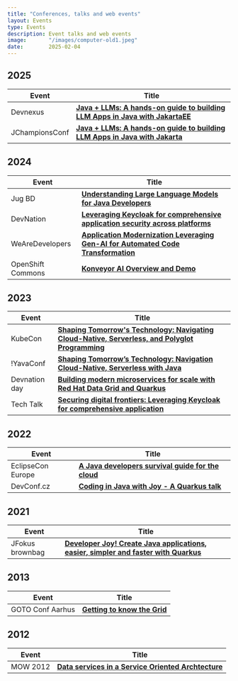 ```yaml
---
title: "Conferences, talks and web events"
layout: Events
type: Events
description: Event talks and web events
image:       "/images/computer-old1.jpeg"
date:        2025-02-04
---
```

## 2025
| Event | Title       |
|-----|-----------|
| Devnexus  | **[Java + LLMs: A hands-on guide to building LLM Apps in Java with JakartaEE](https://devnexus.org/presentations/java-llms-a-hands-on-guide-to-building-llm-apps-in-java-with-jakartaee)** |
| JChampionsConf  | **[Java + LLMs: A hands-on guide to building LLM Apps in Java with Jakarta](https://shaaf.dev/post/2025-02-05-a-handson-guide-to-building-llm-apps-in-java-with-jakarta/)**    |


## 2024
| Event | Title       |
|-----|-----------|
| Jug BD  | **[Understanding Large Language Models for Java Developers](https://www.youtube.com/live/4gl-qShot2o?feature=shared)** |
| DevNation  | **[Leveraging Keycloak for comprehensive application security across platforms](https://drive.google.com/file/d/1pG-3tA4U2whbx8XAq1p5K9_zD-FW70e7/view)** |
| WeAreDevelopers  | **[Application Modernization Leveraging Gen-AI for Automated Code Transformation](https://www.wearedevelopers.com/en/videos/1208/application-modernization-leveraging-gen-ai-for-automated-code-transformation)**    |
| OpenShift Commons  | **[Konveyor AI Overview and Demo](https://www.youtube.com/watch?v=0eh-B55zMPI)**    |



## 2023
| Event | Title       |
|-----|-----------|
| KubeCon  | **[Shaping Tomorrow's Technology: Navigating Cloud-Native, Serverless, and Polyglot Programming](https://colocatedeventsna2023.sched.com/event/1Rj1o/shaping-tomorrows-technology-navigating-cloud-native-serverless-and-polyglot-programming-naina-singh-shaaf-syed-red-hat)** |
| !YavaConf  | **[Shaping Tomorrow’s Technology: Navigation Cloud-Native, Serverless with Java](https://www.youtube.com/watch?v=gcn9xWrSSFE)**    |
| Devnation day  | **[Building modern microservices for scale with Red Hat Data Grid and Quarkus](https://youtu.be/KT5yWwGEaDk?feature=shared)**    |
| Tech Talk  | **[Securing digital frontiers: Leveraging Keycloak for comprehensive application](https://www.youtube.com/watch?v=YNE3mfC4WaU)**    |




## 2022
| Event | Title       |
|-----|-----------|
| EclipseCon Europe  | **[ A Java developers survival guide for the cloud](https://www.youtube.com/watch?v=oQ0_todtZUc&list=PLy7t4z5SYNaRoQ4o40i6zfD0ZuoenX7ph&index=31)** |
| DevConf.cz  | **[ Coding in Java with Joy - A Quarkus talk](https://devconfcz2022.sched.com/event/siJ2/coding-in-java-with-joy-a-quarkus-talk)** |


## 2021
| Event | Title       |
|-----|-----------|
| JFokus brownbag  | **[ Developer Joy! Create Java applications, easier, simpler and faster with Quarkus](https://youtu.be/J7BQaZkIbME?feature=shared)** |

## 2013
| Event | Title       |
|-----|-----------|
| GOTO Conf Aarhus  | **[ Getting to know the Grid](https://gotocon.com/aarhus-2013/speaker/Syed+M+Shaaf)** |

## 2012
| Event | Title       |
|-----|-----------|
| MOW 2012  | **[ Data services in a Service Oriented Archtecture](https://www.slideshare.net/slideshow/mow2012-data-services/15197260)** |